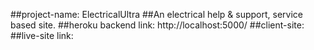 ##project-name: ElectricalUltra
##An electrical help & support, service based site.
##heroku backend link: http://localhost:5000/
##client-site:
##live-site link: 
